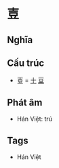 # 壴

## Nghĩa

## Cấu trúc
* 壴 = [十](十.md) [豆](豆.md)

## Phát âm

* Hán Việt: trú

## Tags
* Hán Việt

<script>window.HANZI_FIELD='壴';</script>
